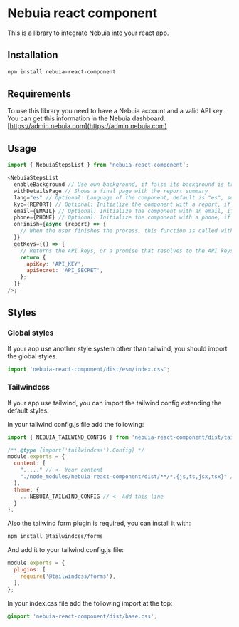 # Nebuia react component

This is a library to integrate Nebuia into your react app.

## Installation

```bash
npm install nebuia-react-component
```

## Requirements

To use this library you need to have a Nebuia account and a valid API key.
You can get this information in the Nebuia dashboard. [https://admin.nebuia.com](https://admin.nebuia.com)

## Usage

```javascript
import { NebuiaStepsList } from 'nebuia-react-component';

<NebuiaStepsList
  enableBackground // Use own background, if false its background is transparent
  withDetailsPage // Shows a final page with the report summary
  lang="es" // Optional: Language of the component, default is "es", supported languages are "es" and "en"
  kyc={REPORT} // Optional: Initialize the component with a report, if not provided it will create a new report
  email={EMAIL} // Optional: Initialize the component with an email, if not provided it will ask the user for it
  phone={PHONE} // Optional: Initialize the component with a phone, if not provided it will ask the user for it
  onFinish={async (report) => {
    // When the user finishes the process, this function is called with the report
  }}
  getKeys={() => {
    // Returns the API keys, or a promise that resolves to the API keys
    return {
      apiKey: 'API_KEY',
      apiSecret: 'API_SECRET',
    };
  }}
/>;
```

## Styles

### Global styles

If your aop use another style system other than tailwind, you should import the global styles.

```javascript
import 'nebuia-react-component/dist/esm/index.css';
```

### Tailwindcss

If your app use tailwind, you can import the tailwind config extending the default styles.

In your tailwind.config.js file add the following:

```javascript
import { NEBUIA_TAILWIND_CONFIG } from 'nebuia-react-component/dist/tailwind'; // <- Add this line

/** @type {import('tailwindcss').Config} */
module.exports = {
  content: [
    "....." // <- Your content
    "./node_modules/nebuia-react-component/dist/**/*.{js,ts,jsx,tsx}" // <- Add this line
  ],
  theme: {
    ...NEBUIA_TAILWIND_CONFIG // <- Add this line
  }
};
```

Also the tailwind form plugin is required, you can install it with:

```bash
npm install @tailwindcss/forms
```

And add it to your tailwind.config.js file:

```javascript
module.exports = {
  plugins: [
    require('@tailwindcss/forms'),
  ],
};
```

In your index.css file add the following import at the top:

```css
@import 'nebuia-react-component/dist/base.css';
```
